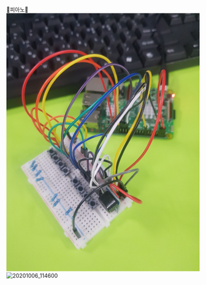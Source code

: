 🎹피아노🎹
![20201006_102100](./image/20201006_102100.jpg)
![20201006_114600](./image/20201006_114600.jpg)
